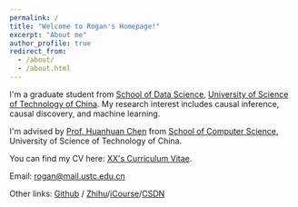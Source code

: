 ```yaml
---
permalink: /
title: "Welcome to Rogan's Homepage!"
excerpt: "About me"
author_profile: true
redirect_from: 
  - /about/
  - /about.html
---
```


I'm a graduate student from [School of Data Science](http://sds.ustc.edu.cn/main.htm), [University of Science of Technology of China](https://www.ustc.edu.cn/). My research interest includes causal inference, causal discovery, and machine learning.

I'm advised by [Prof. Huanhuan Chen](https://cs.ustc.edu.cn/2020/0828/c23235a460073/page.htm) from [School of Computer Science](https://cs.ustc.edu.cn/), University of Science of Technology of China.

You can find my CV here: [XX's Curriculum Vitae](../assets/Curriculum_Vitae.pdf).

Email: rogan@mail.ustc.edu.cn 

Other links: [Github](https://github.com/Rogan-utsc) / [Zhihu](https://www.zhihu.com/people/rogan-81)/[iCourse](https://icourse.club/user/3879)/[CSDN](https://blog.csdn.net/weixin_47558563?type=collect)
